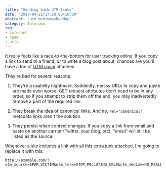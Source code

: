 ```yaml
---
title: "Sending back UTM links"
date: "2017-04-21T17:28:00+10:00"
abstract: "utm_medium=shaddup"
category: Infocomm
tag:
- internet
- spam
- urls
---
```

It really feels like a race-to-the-bottom for user tracking online. If you copy a link to send to a friend, or to write a blog post about, chances are you'll have a ton of [UTM spam] attached. 

They're bad for several reasons:

1. They're a usability nightmare. Suddently, messy URLs to copy and paste are made even worse. GET request attributes don't need to be in any order, so if you attempt to strip them off the end, you may inadvertedly remove a part of the required link.

2. They break the idea of canonical links. And no, `rel="canonical"` metadata links aren't the solution.

3. They persist when context changes. If you copy a link from email and paste on another carrier (Twitter, your blog, etc), "email" will still be listed as the source. 

Whenever a site includes a link with all this extra junk attached, I'm going to replace it with this:

    http://example.com/?utm_source=SPAM_VICTIM&utm_term=STOP_POLLUTING_URLS&utm_medium=NO_REALLY&utm_campaign=STOP_UTMS&utm_content=IS_EVIL

[UTM spam]: https://ga-dev-tools.appspot.com/campaign-url-builder/

